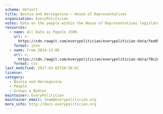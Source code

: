 ```yaml
---
schema: default
title: Bosnia and Herzegovina — House of Representatives
organization: EveryPolitician
notes: Data on the people within the House of Representatives legislature of Bosnia and Herzegovina.
resources:
  - name: All Data as Popolo JSON
    url: >-
      https://cdn.rawgit.com/everypolitician/everypolitician-data/fea0518cf3fa45db2b1dfa564f69cab977ea6c8b/data/Bosnia_and_Herzegovina/House_of_Representatives/ep-popolo-v1.0.json
    format: json
  - name: From 2014-12-09
    url: >-
      https://cdn.rawgit.com/everypolitician/everypolitician-data/70c2ca47333904adf371b383740ec4a51d8e6ea8/data/Bosnia_and_Herzegovina/House_of_Representatives/term-7.csv
    format: csv
last_modified: 2017-03-03T20:50:01
license: ''
category:
  - Bosnia and Herzegovina
  - People
  - Groups & Bodies
maintainer: EveryPolitician
maintainer_email: team@everypolitician.org
more_info: http://docs.everypolitician.org
---
```

